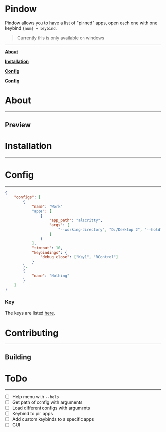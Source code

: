 # Pindow
Pindow allows you to have a list of "pinned" apps, open each one with one keybind `{num} + keybind`.
> Currently this is only available on windows
---
**[About](#About)**

**[Installation](#Installation)**

**[Config](#Config)**

**[Config](#Contributing)**

# About
---
## Preview

# Installation
---

# Config
---
```json
{
    "configs": [
        {
            "name": "Work"
            "apps": [
                {
                    "app_path": "alacritty",
                    "args": [
                        "--working-directory", "D:/Desktop 2", "--hold"
                    ]
                }
            ],
            "timeout": 10,
            "keybindings": {
                "debug_close": ["Key1", "RControl"]
            }
        },
        {
            "name": "Nothing"
        }
    ]
}
```
### Key
The keys are listed [here](KEYS.md).

# Contributing
---

## Building

# ToDo
---
- [ ] Help menu with `--help`
- [ ] Get path of config with arguments
- [ ] Load different configs with arguments
- [ ] Keybind to pin apps
- [ ] Add custom keybinds to a specific apps
- [ ] GUI
